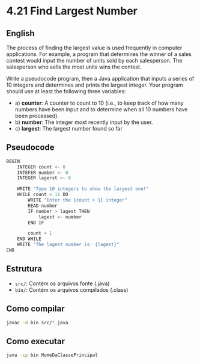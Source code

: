 # 4.21 Find Largest Number

## English
The process of finding the largest value is used frequently in computer applications. For example, a program that determines the winner of a sales contest would input the number of units sold by each salesperson. The salesperson who sells the most units wins the contest. 

Write a pseudocode program, then a Java application that inputs a series of 10 integers and determines and prints the largest integer. Your program should use at least the following three variables:

* a) **counter**: A counter to count to 10 (i.e., to keep track of how many numbers have been
input and to determine when all 10 numbers have been processed).
* b) **number**: The integer most recently input by the user.
* c) **largest**: The largest number found so far


## Pseudocode
```java
BEGIN
    INTEGER count <- 0
    INTEFER number <- 0
    INTEGER lagerst <- 0

    WRITE "Type 10 integers to show the largest one!"
    WHILE count < 11 DO
        WRITE "Enter the {count + 1} integer"
        READ number
        IF number > lagest THEN
            lagest <- number
        END IF

        count + 1
    END WHILE
    WRITE "The lagest number is: {lagest}"
END
```
## Estrutura

- `src/`: Contém os arquivos fonte (.java)
- `bin/`: Contém os arquivos compilados (.class)

## Como compilar

```bash
javac -d bin src/*.java
```

## Como executar

```bash
java -cp bin NomeDaClassePrincipal
```
